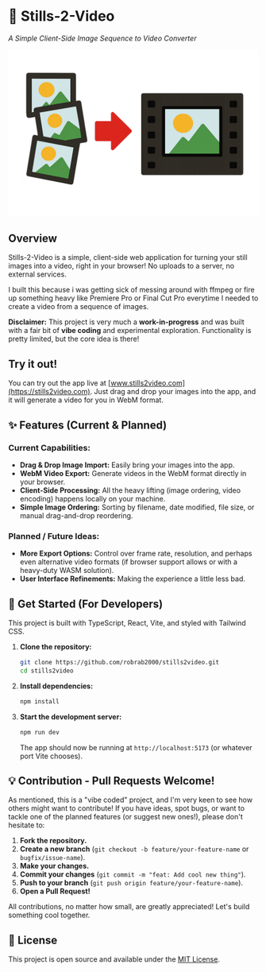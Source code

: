 # 📸 Stills-2-Video
*A Simple Client-Side Image Sequence to Video Converter*

![stills2video app screenshot showing image drag and drop functionality](assets/logo.png)

## Overview
Stills-2-Video is a simple, client-side web application for turning your still images into a video, right in your browser! No uploads to a server, no external services.

I built this because i was getting sick of messing around with ffmpeg or fire up something heavy like Premiere Pro or Final Cut Pro everytime I needed to create a video from a sequence of images.

**Disclaimer:** This project is very much a **work-in-progress** and was built with a fair bit of **vibe coding** and experimental exploration. Functionality is pretty limited, but the core idea is there! 

## Try it out!
You can try out the app live at [www.stills2video.com](https://stills2video.com). Just drag and drop your images into the app, and it will generate a video for you in WebM format.

## ✨ Features (Current & Planned)

### Current Capabilities:

*   **Drag & Drop Image Import:** Easily bring your images into the app.
*   **WebM Video Export:** Generate videos in the WebM format directly in your browser.
*   **Client-Side Processing:** All the heavy lifting (image ordering, video encoding) happens locally on your machine.
*   **Simple Image Ordering:** Sorting by filename, date modified, file size, or manual drag-and-drop reordering.

### Planned / Future Ideas:

*   **More Export Options:** Control over frame rate, resolution, and perhaps even alternative video formats (if browser support allows or with a heavy-duty WASM solution).
*   **User Interface Refinements:** Making the experience a little less bad.

## 🚀 Get Started (For Developers)

This project is built with TypeScript, React, Vite, and styled with Tailwind CSS.

1.  **Clone the repository:**
    ```bash
    git clone https://github.com/robrab2000/stills2video.git
    cd stills2video
    ```
2.  **Install dependencies:**
    ```bash
    npm install
    ```
3.  **Start the development server:**
    ```bash
    npm run dev
    ```
    The app should now be running at `http://localhost:5173` (or whatever port Vite chooses).

## 💡 Contribution - Pull Requests Welcome!

As mentioned, this is a "vibe coded" project, and I'm very keen to see how others might want to contribute! If you have ideas, spot bugs, or want to tackle one of the planned features (or suggest new ones!), please don't hesitate to:

1.  **Fork the repository.**
2.  **Create a new branch** (`git checkout -b feature/your-feature-name` or `bugfix/issue-name`).
3.  **Make your changes.**
4.  **Commit your changes** (`git commit -m "feat: Add cool new thing"`).
5.  **Push to your branch** (`git push origin feature/your-feature-name`).
6.  **Open a Pull Request!**

All contributions, no matter how small, are greatly appreciated! Let's build something cool together.

## 📄 License

This project is open source and available under the [MIT License](LICENSE).